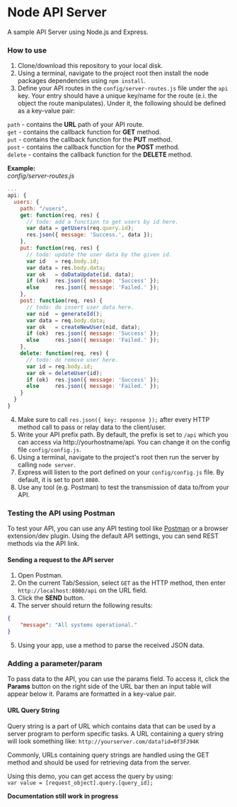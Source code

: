# Node API Server
A sample API Server using Node.js and Express.

### How to use
1. Clone/download this repository to your local disk.
2. Using a terminal, navigate to the project root then install the node packages dependencies using `npm install`.
3. Define your API routes in the `config/server-routes.js` file under the `api` key. Your entry should have a unique key/name for the route (e.i. the object the route manipulates). Under it, the following should be defined as a key-value pair:

 `path` - contains the **URL** path of your API route.  
 `get` - contains the callback function for **GET** method.  
 `put` - contains the callback function for the **PUT** method.  
 `post` - contains the callback function for the **POST** method.  
 `delete` - contains the callback function for the **DELETE** method.  

 **Example:**  
 *config/server-routes.js*
 ```js
 ...
 api: {
   users: {
     path: "/users",
     get: function(req, res) {
       // todo: add a function to get users by id here.
       var data = getUsers(req.query.id);
       res.json({ message: 'Success.', data });
     },
     put: function(req, res) {
       // todo: update the user data by the given id.
       var id   = req.body.id;
       var data = res.body.data;
       var ok   = doDataUpdate(id, data);
       if (ok)  res.json({ message: 'Success' });
       else     res.json({ message: 'Failed.' });
     },
     post: function(req, res) {
       // todo: do insert user data here.
       var nid  = generateId();
       var data = req.body.data;
       var ok   = createNewUser(nid, data);
       if (ok)  res.json({ message: 'Success' });
       else     res.json({ message: 'Failed.' });
     },
     delete: function(req, res) {
       // todo: do remove user here.
       var id = req.body.id;
       var ok = deleteUser(id);
       if (ok)  res.json({ message: 'Success' });
       else     res.json({ message: 'Failed.' });
     }
   }
 }
 ```
4. Make sure to call `res.json({ key: response });` after every HTTP method call to pass or relay data to the client/user.
5. Write your API prefix path. By default, the prefix is set to `/api` which you can access via http://yourhostname/api. You can change it on the config file `config/config.js`.
6. Using a terminal, navigate to the project's root then run the server by calling `node server`.
7. Express will listen to the port defined on your `config/config.js` file. By default, it is set to port `8080`.
8. Use any tool (e.g. Postman) to test the transmission of data to/from your API.  

### Testing the API using Postman
To test your API, you can use any API testing tool like [Postman](https://www.getpostman.com/apps) or a browser extension/dev plugin. Using the default API settings, you can send REST methods via the API link.

#### Sending a request to the API server
1. Open Postman.
2. On the current Tab/Session, select `GET` as the HTTP method, then enter `http://localhost:8080/api` on the URL field.
3. Click the **SEND** button.
4. The server should return the following results:
```json
{
    "message": "All systems operational."
}
```
5. Using your app, use a method to parse the received JSON data.

### Adding a parameter/param
To pass data to the API, you can use the params field. To access it, click the **Params** button on the right side of the URL bar then an input table will appear below it. Params are formatted in a key-value pair.

#### URL Query String
Query string is a part of URL which contains data that can be used by a server program to perform specific tasks. A URL containing a query string will look something like:
`http://yourserver.com/data?id=0f3FJ94K`

Commonly, URLs containing query strings are handled using the GET method and should be used for retrieving data from the server.

Using this demo, you can get access the query by using:  
`var value = [request_object].query.[query_id];`

**Documentation still work in progress**
